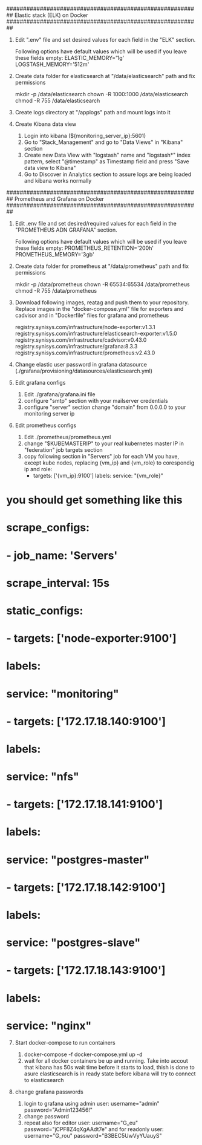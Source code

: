 ########################################################## Elastic stack (ELK) on Docker ##########################################################

1) Edit ".env" file and set desired values for each field in the "ELK" section. 

    Following options have default values which will be used if you leave these fields empty:
    ELASTIC_MEMORY='1g'
    LOGSTASH_MEMORY='512m'

2) Create data folder for elasticsearch at "/data/elasticsearch" path and fix permissions

    mkdir -p /data/elasticsearch
    chown -R 1000:1000 /data/elasticsearch
    chmod -R 755 /data/elasticsearch

3) Create logs directory at "/applogs" path and mount logs into it

4) Create Kibana data view

    1. Login into kibana (${monitoring_server_ip}:5601)
    2. Go to "Stack_Management" and go to "Data Views" in "Kibana" section
    3. Create new Data View with "logstash" name and "logstash*" index pattern, select "@timestamp" as Timestamp field and press "Save data view to Kibana"
    4. Go to Discover in Analytics section to assure logs are being loaded and kibana works normally





########################################################## Prometheus and Grafana on Docker ##########################################################

1) Edit .env file and set desired/required values for each field in the "PROMETHEUS ADN GRAFANA" section.

    Following options have default values which will be used if you leave these fields empty:
    PROMETHEUS_RETENTION='200h'
    PROMETHEUS_MEMORY='3gb'

2) Create data folder for prometheus at "/data/prometheus" path and fix permissions

    mkdir -p /data/prometheus
    chown -R 65534:65534 /data/prometheus
    chmod -R 755 /data/prometheus

3) Download following images, reatag and push them to your repository. Replace images in the "docker-compose.yml" file for exporters and cadvisor and in "Dockerfile" files for grafana and prometheus

    registry.synisys.com/infrastructure/node-exporter:v1.3.1
    registry.synisys.com/infrastructure/elasticsearch-exporter:v1.5.0
    registry.synisys.com/infrastructure/cadvisor:v0.43.0
    registry.synisys.com/infrastructure/grafana:8.3.3
    registry.synisys.com/infrastructure/prometheus:v2.43.0

4) Change elastic user password in grafana datasource (./grafana/provisioning/datasources/elasticsearch.yml)

5) Edit grafana configs

    1. Edit ./grafana/grafana.ini file
    2. configure "smtp" section with your mailserver credentials
    3. configure "server" section change "domain" from 0.0.0.0 to your monitoring server ip

6) Edit prometheus configs
    
    1. Edit ./prometheus/prometheus.yml
    2. change "$KUBEMASTERIP" to your real kubernetes master IP in "federation" job targets section
    3. copy following section in "Servers" job for each VM you have, except kube nodes, replacing {vm_ip} and {vm_role} to corespondig ip and role: 
        - targets: ['{vm_ip}:9100']
          labels:
            service: "{vm_role}"

# you should get something like this
#
# scrape_configs:
#  - job_name: 'Servers'
#    scrape_interval: 15s
#    static_configs:
#      - targets: ['node-exporter:9100']
#        labels:
#          service: "monitoring"
#      - targets: ['172.17.18.140:9100']
#        labels:
#          service: "nfs"
#      - targets: ['172.17.18.141:9100']
#        labels:
#          service: "postgres-master"
#      - targets: ['172.17.18.142:9100']
#        labels:
#          service: "postgres-slave"
#      - targets: ['172.17.18.143:9100']
#        labels:
#          service: "nginx"

7) Start docker-compose to run containers

    1. docker-compose -f docker-compose.yml up -d 
    2. wait for all docker containers be up and running. Take into accout that kibana has 50s wait time before it starts to load, thish is done to asure elasticsearch is in ready state before kibana will try to connect to elasticsearch 

8) change grafana passwords

    1. login to grafana using admin user: username="admin" password="Admin123456!"
    2. change password
    3. repeat also for editor user: username="G_eu" password="jCPF8Z4qXgAAdt7e" 
               and for readonly user: username="G_rou" password="B3BEC5UwVyYUauyS"
